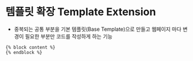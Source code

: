 # 템플릿 확장 Template Extension

* 중복되는 공통 부분을 기본 템플릿(Base Template)으로 만들고 웹페이지 마다 변경이 필요한 부분만 코드를 작성하게 하는 기능 

```
{% block content %}
{% endblock %}
```
